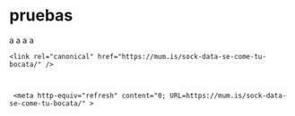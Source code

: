 # pruebas
a
a
a
a

    <link rel="canonical" href="https://mum.is/sock-data-se-come-tu-bocata/" />
 


     <meta http-equiv="refresh" content="0; URL=https://mum.is/sock-data-se-come-tu-bocata/" >
 
